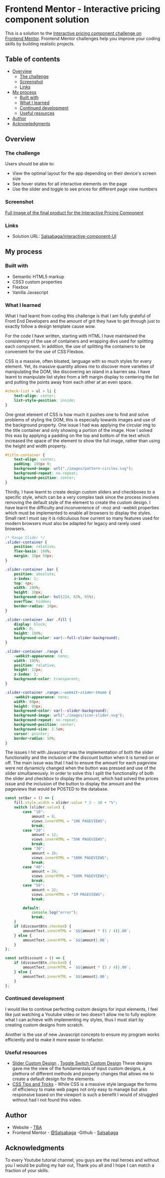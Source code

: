 # Frontend Mentor - Interactive pricing component solution

This is a solution to the [Interactive pricing component challenge on Frontend Mentor](https://www.frontendmentor.io/challenges/interactive-pricing-component-t0m8PIyY8). Frontend Mentor challenges help you improve your coding skills by building realistic projects.

## Table of contents

- [Overview](#overview)
  - [The challenge](#the-challenge)
  - [Screenshot](#screenshot)
  - [Links](#links)
- [My process](#my-process)
  - [Built with](#built-with)
  - [What I learned](#what-i-learned)
  - [Continued development](#continued-development)
  - [Useful resources](#useful-resources)
- [Author](#author)
- [Acknowledgments](#acknowledgments)

## Overview

### The challenge

Users should be able to:

- View the optimal layout for the app depending on their device's screen size
- See hover states for all interactive elements on the page
- Use the slider and toggle to see prices for different page view numbers

### Screenshot

[Full Image of the final product for the Interactive Pricing Component](./images/Screenshot.png)

### Links

- Solution URL: [Salsabaga/interactive-component-UI](https://salsabaga.github.io/interactive-pricing-ui/)

## My process

### Built with

- Semantic HTML5 markup
- CSS3 custom properties
- Flexbox
- Vanilla Javascript

### What I learned

What I had learnt from coding this challenge is that I am fully grateful of Front End Developers and the amount of grit they have to get through just to exactly follow a design template cause wow.

For the code I have written, starting with HTML I have maintained the consistency of the use of containers and wrapping divs used for splitting each component. In addition, the use of splitting the containers to be convenient for the use of CSS Flexbox.

CSS is a massive, often bloated, language with so much styles for every element. Yet, its massive quantity allows me to discover more varieties of manipulating the DOM, like discovering an island in a barren sea. I have learnt to manipulate list styles from a left margin display to centering the list and putting the points away from each other at an even space.

```css
#check-list > ul > li {
	text-align: center;
	list-style-position: inside;
}
```

One great element of CSS is how much it pushes one to find and solve problems of styling the DOM, this is especially towards images and use of the background property. One issue I had was applying the circular img to the title container and only showing a portion of the image. How I solved this was by applying a padding on the top and bottom of the text which increased the space of the element to show the full image, rather than using the height and width property.

```css
#title-container {
	text-align: center;
	padding: 100px 0;
	background-image: url("./images/pattern-circles.svg");
	background-repeat: no-repeat;
	background-position: center;
}
```

Thirdly, I have learnt to create design custom sliders and checkboxes to a specific style, which can be a very complex task since the process involves removing the default style of the element to create the custom design. I have learnt the difficulty and inconvenience of -moz and -webkit properties which must be implemented to enable all browsers to display the styles. Small rant I must say it is ridiculuous how current so many features used for modern browsers must also be adapted for legacy and rarely used browsers.

```css
/* Range Slider */
.slider-container {
	position: relative;
	flex-basis: 100%;
	margin: 10px 50px;
}

.slider-container .bar {
	position: absolute;
	z-index: 1;
	top: 4px;
	width: 100%;
	height: 10px;
	background-color: hsl(224, 65%, 95%);
	overflow: hidden;
	border-radius: 10px;
}

.slider-container .bar .fill {
	display: block;
	width: 0;
	height: 100%;
	background-color: var(--full-slider-background);
}

.slider-container .range {
	-webkit-appearance: none;
	width: 100%;
	position: relative;
	height: 12px;
	z-index: 2;
	background-color: transparent;
}

.slider-container .range::-webkit-slider-thumb {
	-webkit-appearance: none;
	width: 60px;
	height: 60px;
	background-color: var(--slider-background);
	background-image: url("./images/icon-slider.svg");
	background-repeat: no-repeat;
	background-position: center;
	background-size: 2.5em;
	cursor: pointer;
	border-radius: 50%;
}
```

The issues I hit with Javascript was the implementation of both the slider functionality and the inclusion of the discount button when it is turned on or off. The main issue was that I had to ensure the amount for each pageview were not dynamicly changed when the button was pressed and use of the slider simultaneously. In order to solve this I split the functionality of both the slider and checkbox to display the amount, which had solved the prices issue and the inclusion of the button to display the amount and the pageviews that would be POSTED to the database.

```js
const setBar = () => {
	fill.style.width = slider.value * 2 - 10 + "%";
	switch (slider.value) {
		case "10":
			amount = 8;
			views.innerHTML = "10K PAGEVIEWS";
			break;
		case "20":
			amount = 12;
			views.innerHTML = "50K PAGEVIEWS";
			break;
		case "30":
			amount = 16;
			views.innerHTML = "100K PAGEVIEWS";
			break;
		case "40":
			amount = 24;
			views.innerHTML = "500K PAGEVIEWS";
			break;
		case "50":
			amount = 32;
			views.innerHTML = "1M PAGEVIEWS";
			break;

		default:
			console.log("error");
			break;
	}
	if (discountBtn.checked) {
		amountText.innerHTML = `$${amount * (3 / 4)}.00`;
	} else {
		amountText.innerHTML = `$${amount}.00`;
	}
};

const setDiscount = () => {
	if (discountBtn.checked) {
		amountText.innerHTML = `$${amount * (3 / 4)}.00`;
	} else {
		amountText.innerHTML = `$${amount}.00`;
	}
};
```

### Continued development

I would like to continue perfecting custom designs for input elements, I feel like just watching a Youtube video or two doesn't allow me to fully explore what I can achieve with implementing my styles, thus I must start by creating custom designs from scratch.

Another is the use of new Javascript concepts to ensure my program works efficiently and to make it more easier to refactor.

### Useful resources

- [Slider Custom Design](https://www.youtube.com/watch?v=8VlSBlLC6ug)
  , [Toggle Switch Custom Design](https://www.youtube.com/watch?v=NTyCpC7IrD8&t=785s) These designs gave me the view of the fundamentals of input custom designs, a plethora of different methods and property changes that allows me to create a default design for the elements.
- [CSS Tips and Tricks](https://www.youtube.com/watch?v=Qhaz36TZG5Y) - While CSS is a massive style language the forms of efficiency to make web pages not only easy to manage but also responsive based on the viewport is such a benefit I would of struggled without had I not found this video.

## Author

- Website - [TBA](#links)
- Frontend Mentor - [@Salsabaga](https://www.frontendmentor.io/profile/Salsabaga)
  -Github - [Salsabaga](https://github.com/Salsabaga)

## Acknowledgments

To every Youtube tutorial channel, you guys are the real heroes and without you I would be pulling my hair out, Thank you all and I hope I can match a fraction of your skills.
